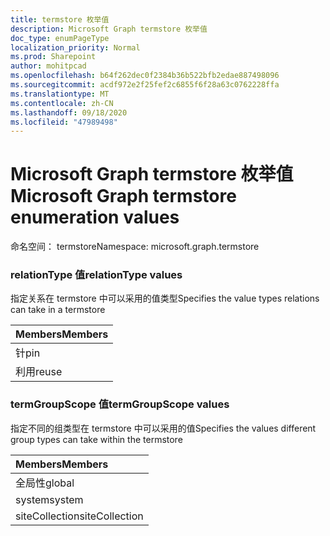 ```yaml
---
title: termstore 枚举值
description: Microsoft Graph termstore 枚举值
doc_type: enumPageType
localization_priority: Normal
ms.prod: Sharepoint
author: mohitpcad
ms.openlocfilehash: b64f262dec0f2384b36b522bfb2edae887498096
ms.sourcegitcommit: acdf972e2f25fef2c6855f6f28a63c0762228ffa
ms.translationtype: MT
ms.contentlocale: zh-CN
ms.lasthandoff: 09/18/2020
ms.locfileid: "47989498"
---
```

# <a name="microsoft-graph-termstore-enumeration-values"></a><span data-ttu-id="5bc02-103">Microsoft Graph termstore 枚举值</span><span class="sxs-lookup"><span data-stu-id="5bc02-103">Microsoft Graph termstore enumeration values</span></span>

<span data-ttu-id="5bc02-104">命名空间： termstore</span><span class="sxs-lookup"><span data-stu-id="5bc02-104">Namespace: microsoft.graph.termstore</span></span>

### <a name="relationtype-values"></a><span data-ttu-id="5bc02-105">relationType 值</span><span class="sxs-lookup"><span data-stu-id="5bc02-105">relationType values</span></span>

<span data-ttu-id="5bc02-106">指定关系在 termstore 中可以采用的值类型</span><span class="sxs-lookup"><span data-stu-id="5bc02-106">Specifies the value types relations can take in a termstore</span></span>

|<span data-ttu-id="5bc02-107">Members</span><span class="sxs-lookup"><span data-stu-id="5bc02-107">Members</span></span>|
|:---|
|<span data-ttu-id="5bc02-108">针</span><span class="sxs-lookup"><span data-stu-id="5bc02-108">pin</span></span>|
|<span data-ttu-id="5bc02-109">利用</span><span class="sxs-lookup"><span data-stu-id="5bc02-109">reuse</span></span>|

### <a name="termgroupscope-values"></a><span data-ttu-id="5bc02-110">termGroupScope 值</span><span class="sxs-lookup"><span data-stu-id="5bc02-110">termGroupScope values</span></span>

<span data-ttu-id="5bc02-111">指定不同的组类型在 termstore 中可以采用的值</span><span class="sxs-lookup"><span data-stu-id="5bc02-111">Specifies the values different group types can take within the termstore</span></span>

|<span data-ttu-id="5bc02-112">Members</span><span class="sxs-lookup"><span data-stu-id="5bc02-112">Members</span></span>|
|:---|
|<span data-ttu-id="5bc02-113">全局性</span><span class="sxs-lookup"><span data-stu-id="5bc02-113">global</span></span>|
|<span data-ttu-id="5bc02-114">system</span><span class="sxs-lookup"><span data-stu-id="5bc02-114">system</span></span>|
|<span data-ttu-id="5bc02-115">siteCollection</span><span class="sxs-lookup"><span data-stu-id="5bc02-115">siteCollection</span></span>|

<!--
{
  "type": "#page.annotation",
  "namespace": "microsoft.graph.termstore"
}
-->


